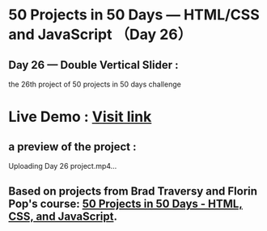 # 50 Projects in 50 Days — HTML/CSS and JavaScript （Day 26）

## Day 26 — Double Vertical Slider :

the 26th project of 50 projects in 50 days challenge

# Live Demo : <a href="https://abdellahak.github.io/50projects50days-Day26/">Visit link</a>

## a preview of the project :



Uploading Day 26 project.mp4…



## Based on projects from Brad Traversy and Florin Pop's course: <a href="https://50projects50days.com">50 Projects in 50 Days - HTML, CSS, and JavaScript</a>.
